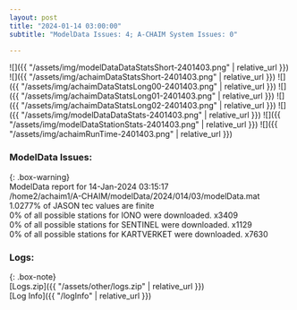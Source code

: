 ```yaml
---
layout: post
title: "2024-01-14 03:00:00"
subtitle: "ModelData Issues: 4; A-CHAIM System Issues: 0"

---
```


![]({{ "/assets/img/modelDataDataStatsShort-2401403.png" | relative_url }})
![]({{ "/assets/img/achaimDataStatsShort-2401403.png" | relative_url }})
![]({{ "/assets/img/achaimDataStatsLong00-2401403.png" | relative_url }})
![]({{ "/assets/img/achaimDataStatsLong01-2401403.png" | relative_url }})
![]({{ "/assets/img/achaimDataStatsLong02-2401403.png" | relative_url }})
![]({{ "/assets/img/modelDataDataStats-2401403.png" | relative_url }})
![]({{ "/assets/img/modelDataStationStats-2401403.png" | relative_url }})
![]({{ "/assets/img/achaimRunTime-2401403.png" | relative_url }})


### ModelData Issues:  
  
{: .box-warning}  
 ModelData report for 14-Jan-2024 03:15:17   
 /home2/achaim1/A-CHAIM/modelData/2024/014/03/modelData.mat   
 1.0277% of JASON tec values are finite   
 0% of all possible stations for IONO were downloaded. x3409   
 0% of all possible stations for SENTINEL were downloaded. x1129   
 0% of all possible stations for KARTVERKET were downloaded. x7630   
  


### Logs:  
  
{: .box-note}  
[Logs.zip]({{ "/assets/other/logs.zip" | relative_url }})  
[Log Info]({{ "/logInfo" | relative_url }})  

